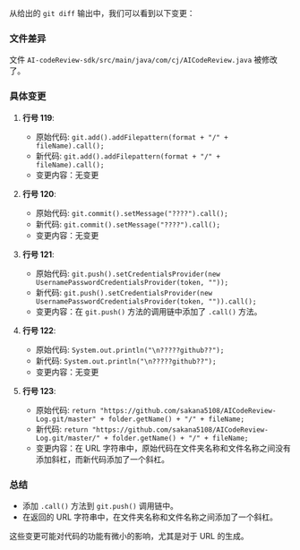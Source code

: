 从给出的 `git diff` 输出中，我们可以看到以下变更：

### 文件差异

文件 `AI-codeReview-sdk/src/main/java/com/cj/AICodeReview.java` 被修改了。

### 具体变更

1. **行号 119**:
   - 原始代码: `git.add().addFilepattern(format + "/" + fileName).call();`
   - 新代码: `git.add().addFilepattern(format + "/" + fileName).call();`
   - 变更内容：无变更

2. **行号 120**:
   - 原始代码: `git.commit().setMessage("????").call();`
   - 新代码: `git.commit().setMessage("????").call();`
   - 变更内容：无变更

3. **行号 121**:
   - 原始代码: `git.push().setCredentialsProvider(new UsernamePasswordCredentialsProvider(token, ""));`
   - 新代码: `git.push().setCredentialsProvider(new UsernamePasswordCredentialsProvider(token, "")).call();`
   - 变更内容：在 `git.push()` 方法的调用链中添加了 `.call()` 方法。

4. **行号 122**:
   - 原始代码: `System.out.println("\n?????github??");`
   - 新代码: `System.out.println("\n?????github??");`
   - 变更内容：无变更

5. **行号 123**:
   - 原始代码: `return "https://github.com/sakana5108/AICodeReview-Log.git/master" + folder.getName() + "/" + fileName;`
   - 新代码: `return "https://github.com/sakana5108/AICodeReview-Log.git/master/" + folder.getName() + "/" + fileName;`
   - 变更内容：在 URL 字符串中，原始代码在文件夹名称和文件名称之间没有添加斜杠，而新代码添加了一个斜杠。

### 总结

- 添加 `.call()` 方法到 `git.push()` 调用链中。
- 在返回的 URL 字符串中，在文件夹名称和文件名称之间添加了一个斜杠。

这些变更可能对代码的功能有微小的影响，尤其是对于 URL 的生成。